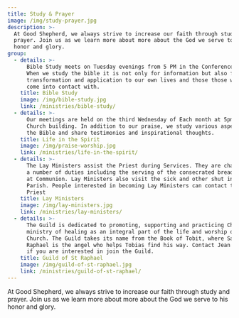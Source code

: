 ```yaml
---
title: Study & Prayer
image: /img/study-prayer.jpg
description: >-
  At Good Shepherd, we always strive to increase our faith through study and
  prayer. Join us as we learn more about more about the God we serve to his
  honor and glory.
group:
  - details: >-
      Bible Study meets on Tuesday evenings from 5 PM in the Conference Room.
      When we study the bible it is not only for information but also for
      transformation and application to our own lives and those those who we
      come into contact with.
    title: Bible Study
    image: /img/bible-study.jpg
    link: /ministries/bible-study/
  - details: >-
      Our meetings are held on the third Wednesday of Each month at 5pm in the
      Church building. In addition to our praise, we study various aspects of
      the Bible and share testimonies and inspirational thoughts.
    title: Life in the Spirit
    image: /img/praise-worship.jpg
    link: /ministries/life-in-the-spirit/
  - details: >-
      The Lay Ministers assist the Priest during Services. They are charged with
      a number of duties including the serving of the consecrated bread and wine
      at Communion. Lay Ministers also visit the sick and other shut ins of the
      Parish. People interested in becoming Lay Ministers can contact the Parish
      Priest
    title: Lay Ministers
    image: /img/lay-ministers.jpg
    link: /ministries/lay-ministers/
  - details: >-
      The Guild is dedicated to promoting, supporting and practicing Christ's
      ministry of healing as an integral part of the life and worship of the
      Church. The Guild takes its name from the Book of Tobit, where Saint
      Raphael is the angel who helps Tobias find his way. Contact Jean Bootman
      if you are interested in join the Guild.
    title: Guild of St Raphael
    image: /img/guild-of-st-raphael.jpg
    link: /ministries/guild-of-st-raphael/
---
```

At Good Shepherd, we always strive to increase our faith through study and prayer. Join us as we learn more about more about the God we serve to his honor and glory.
